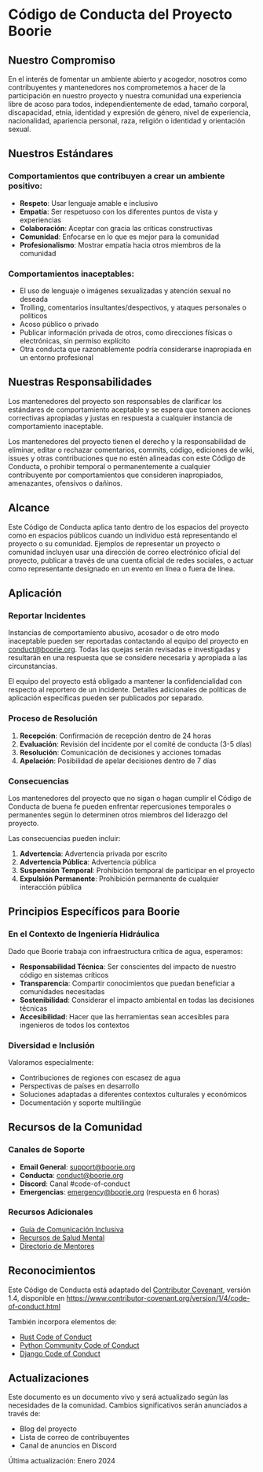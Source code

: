 # Código de Conducta del Proyecto Boorie

## Nuestro Compromiso

En el interés de fomentar un ambiente abierto y acogedor, nosotros como contribuyentes y mantenedores nos comprometemos a hacer de la participación en nuestro proyecto y nuestra comunidad una experiencia libre de acoso para todos, independientemente de edad, tamaño corporal, discapacidad, etnia, identidad y expresión de género, nivel de experiencia, nacionalidad, apariencia personal, raza, religión o identidad y orientación sexual.

## Nuestros Estándares

### Comportamientos que contribuyen a crear un ambiente positivo:

* **Respeto**: Usar lenguaje amable e inclusivo
* **Empatía**: Ser respetuoso con los diferentes puntos de vista y experiencias
* **Colaboración**: Aceptar con gracia las críticas constructivas
* **Comunidad**: Enfocarse en lo que es mejor para la comunidad
* **Profesionalismo**: Mostrar empatía hacia otros miembros de la comunidad

### Comportamientos inaceptables:

* El uso de lenguaje o imágenes sexualizadas y atención sexual no deseada
* Trolling, comentarios insultantes/despectivos, y ataques personales o políticos
* Acoso público o privado
* Publicar información privada de otros, como direcciones físicas o electrónicas, sin permiso explícito
* Otra conducta que razonablemente podría considerarse inapropiada en un entorno profesional

## Nuestras Responsabilidades

Los mantenedores del proyecto son responsables de clarificar los estándares de comportamiento aceptable y se espera que tomen acciones correctivas apropiadas y justas en respuesta a cualquier instancia de comportamiento inaceptable.

Los mantenedores del proyecto tienen el derecho y la responsabilidad de eliminar, editar o rechazar comentarios, commits, código, ediciones de wiki, issues y otras contribuciones que no estén alineadas con este Código de Conducta, o prohibir temporal o permanentemente a cualquier contribuyente por comportamientos que consideren inapropiados, amenazantes, ofensivos o dañinos.

## Alcance

Este Código de Conducta aplica tanto dentro de los espacios del proyecto como en espacios públicos cuando un individuo está representando el proyecto o su comunidad. Ejemplos de representar un proyecto o comunidad incluyen usar una dirección de correo electrónico oficial del proyecto, publicar a través de una cuenta oficial de redes sociales, o actuar como representante designado en un evento en línea o fuera de línea.

## Aplicación

### Reportar Incidentes

Instancias de comportamiento abusivo, acosador o de otro modo inaceptable pueden ser reportadas contactando al equipo del proyecto en conduct@boorie.org. Todas las quejas serán revisadas e investigadas y resultarán en una respuesta que se considere necesaria y apropiada a las circunstancias. 

El equipo del proyecto está obligado a mantener la confidencialidad con respecto al reportero de un incidente. Detalles adicionales de políticas de aplicación específicas pueden ser publicados por separado.

### Proceso de Resolución

1. **Recepción**: Confirmación de recepción dentro de 24 horas
2. **Evaluación**: Revisión del incidente por el comité de conducta (3-5 días)
3. **Resolución**: Comunicación de decisiones y acciones tomadas
4. **Apelación**: Posibilidad de apelar decisiones dentro de 7 días

### Consecuencias

Los mantenedores del proyecto que no sigan o hagan cumplir el Código de Conducta de buena fe pueden enfrentar repercusiones temporales o permanentes según lo determinen otros miembros del liderazgo del proyecto.

Las consecuencias pueden incluir:

1. **Advertencia**: Advertencia privada por escrito
2. **Advertencia Pública**: Advertencia pública
3. **Suspensión Temporal**: Prohibición temporal de participar en el proyecto
4. **Expulsión Permanente**: Prohibición permanente de cualquier interacción pública

## Principios Específicos para Boorie

### En el Contexto de Ingeniería Hidráulica

Dado que Boorie trabaja con infraestructura crítica de agua, esperamos:

* **Responsabilidad Técnica**: Ser conscientes del impacto de nuestro código en sistemas críticos
* **Transparencia**: Compartir conocimientos que puedan beneficiar a comunidades necesitadas
* **Sostenibilidad**: Considerar el impacto ambiental en todas las decisiones técnicas
* **Accesibilidad**: Hacer que las herramientas sean accesibles para ingenieros de todos los contextos

### Diversidad e Inclusión

Valoramos especialmente:

* Contribuciones de regiones con escasez de agua
* Perspectivas de países en desarrollo
* Soluciones adaptadas a diferentes contextos culturales y económicos
* Documentación y soporte multilingüe

## Recursos de la Comunidad

### Canales de Soporte

- **Email General**: support@boorie.org
- **Conducta**: conduct@boorie.org
- **Discord**: Canal #code-of-conduct
- **Emergencias**: emergency@boorie.org (respuesta en 6 horas)

### Recursos Adicionales

- [Guía de Comunicación Inclusiva](docs/inclusive-communication.md)
- [Recursos de Salud Mental](docs/mental-health.md)
- [Directorio de Mentores](docs/mentorship.md)

## Reconocimientos

Este Código de Conducta está adaptado del [Contributor Covenant][homepage], versión 1.4, disponible en https://www.contributor-covenant.org/version/1/4/code-of-conduct.html

También incorpora elementos de:
- [Rust Code of Conduct](https://www.rust-lang.org/policies/code-of-conduct)
- [Python Community Code of Conduct](https://www.python.org/psf/conduct/)
- [Django Code of Conduct](https://www.djangoproject.com/conduct/)

## Actualizaciones

Este documento es un documento vivo y será actualizado según las necesidades de la comunidad. Cambios significativos serán anunciados a través de:

- Blog del proyecto
- Lista de correo de contribuyentes
- Canal de anuncios en Discord

Última actualización: Enero 2024

[homepage]: https://www.contributor-covenant.org
